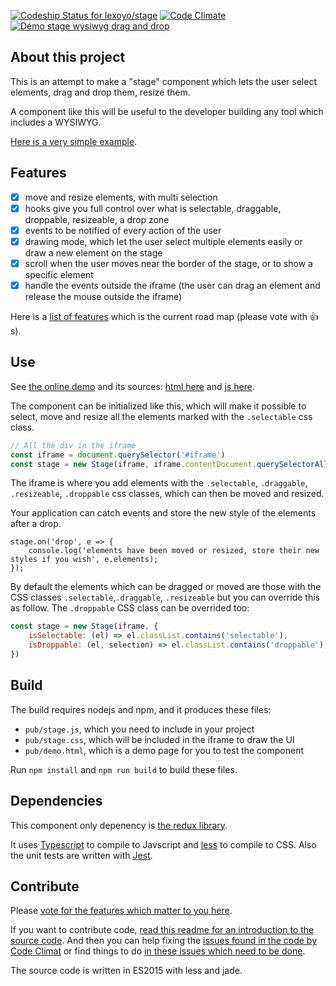 [ ![Codeship Status for lexoyo/stage](https://codeship.com/projects/3bbb51a0-ea08-0133-a1fa-5a99213623df/status?branch=master)](https://codeship.com/projects/147777)
[![Code Climate](https://codeclimate.com/github/lexoyo/stage/badges/gpa.svg)](https://codeclimate.com/github/lexoyo/stage)
[![Démo stage wysiwyg drag and drop](https://monitoshi.lexoyo.me/badge/1555368788372-6479)](https://lexoyo.me/stage/pub/)

## About this project

This is an attempt to make a "stage" component which lets the user select elements, drag and drop them, resize them.

A component like this will be useful to the developer building any tool which includes a WYSIWYG.

[Here is a very simple example](https://lexoyo.me/stage/pub/).

## Features

* [x] move and resize elements, with multi selection
* [x] hooks give you full control over what is selectable, draggable, droppable, resizeable, a drop zone
* [x] events to be notified of every action of the user
* [x] drawing mode, which let the user select multiple elements easily or draw a new element on the stage
* [x] scroll when the user moves near the border of the stage, or to show a specific element
* [x] handle the events outside the iframe (the user can drag an element and release the mouse outside the iframe)

Here is a [list of features](https://github.com/lexoyo/stage/issues?q=is%3Aissue+is%3Aopen+label%3Aenhancement) which is the current road map (please vote with :+1:s).

## Use

See [the online demo](https://lexoyo.me/stage/pub/) and its sources: [html here](https://github.com/lexoyo/stage/blob/master/src/jade/index.jade) and [js here](https://github.com/lexoyo/stage/blob/master/src/ts/demo.js).

The component can be initialized like this, which will make it possible to select, move and resize all the elements marked with the `.selectable` css class.

```javascript
// All the div in the iframe
const iframe = document.querySelector('#iframe')
const stage = new Stage(iframe, iframe.contentDocument.querySelectorAll('div'))
```

The iframe is where you add elements with the `.selectable`, `.draggable`, `.resizeable`, `.droppable` css classes, which can then be moved and resized.

Your application can catch events and store the new style of the elements after a drop.

```
stage.on('drop', e => {
	console.log('elements have been moved or resized, store their new styles if you wish', e.elements);
});
```

By default the elements which can be dragged or moved are those with the CSS classes `.selectable`,`.draggable`, `.resizeable` but you can override this as follow. The `.droppable` CSS class can be overrided too:

```javascript
const stage = new Stage(iframe, {
	isSelectable: (el) => el.classList.contains('selectable'),
	isDroppable: (el, selection) => el.classList.contains('droppable'),
})
```

## Build

The build requires nodejs and npm, and it produces these files:
* `pub/stage.js`, which you need to include in your project
* `pub/stage.css`, which will be included in the iframe to draw the UI
* `pub/demo.html`, which is a demo page for you to test the component

Run `npm install` and `npm run build` to build these files.

## Dependencies

This component only depenency is [the redux library](https://www.npmjs.com/package/redux).

It uses [Typescript](https://www.typescriptlang.org/) to compile to Javscript and [less](http://lesscss.org/) to compile to CSS. Also the unit tests are written with [Jest](https://jestjs.io/).

## Contribute

Please [vote for the features which matter to you here](https://github.com/lexoyo/stage/labels/enhancement).

If you want to contribute code, [read this readme for an introduction to the source code](./src/ts/). And then you can help fixing the [issues found in the code by Code Climat](https://codeclimate.com/github/lexoyo/stage/issues) or find things to do [in these issues which need to be done](https://github.com/lexoyo/stage/labels/ready).

The source code is written in ES2015 with less and jade.
